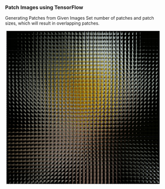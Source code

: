 ### Patch Images using TensorFlow
Generating Patches from Given Images
Set number of patches and patch sizes, which will result in overlapping patches. 

![Alt text](data/gen_image_patch_example.png?raw=true)